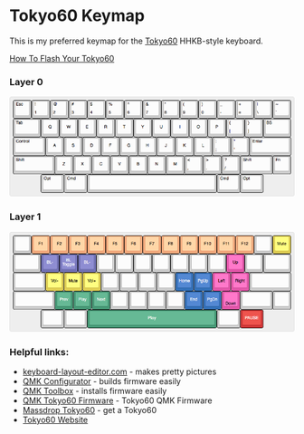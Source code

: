 # Tokyo60 Keymap
This is my preferred keymap for the [Tokyo60](tokyo60) HHKB-style keyboard.

[How To Flash Your Tokyo60][howto flash]

### Layer 0

![Tokyo60 JnyJny layer 0][layer_0]

### Layer 1
![Tokyo60 JnyJny layer 1][layer_1]

[layer_0]: https://github.com/JnyJny/tokyo60_keymap/blob/master/layout/layer-0.png
[layer_1]: https://github.com/JnyJny/tokyo60_keymap/blob/master/layout/layer-1.png

### Helpful links:

* [keyboard-layout-editor.com][layout editor] - makes pretty pictures
* [QMK Configurator][qmk config] - builds firmware easily
* [QMK Toolbox][qmk toolbox] - installs firmware easily
* [QMK Tokyo60 Firmware][qmk tokyo60] - Tokyo60 QMK Firmware
* [Massdrop Tokyo60][massdrop] - get a Tokyo60
* [Tokyo60 Website][tokyo60] 

[qmk config]: https://config.qmk.fm
[layout editor]: http://www.keyboard-layout-editor.com
[qmk tokyo60]: https://github.com/qmk/qmk_firmware/tree/master/keyboards/tokyo60
[qmk toolbox]: https://qmk.fm/toolbox
[tokyo60]: http://tokyokeyboard.com
[massdrop]: https://www.massdrop.com/buy/massdrop-x-tokyo-keyboard-tokyo60-keyboard-kit#overview
[howto flash]: https://github.com/JnyJny/tokyo60_keymap/tree/master/firmware
